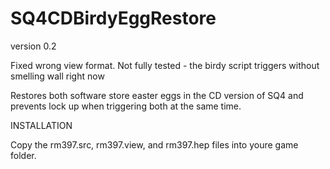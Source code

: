 # SQ4CDBirdyEggRestore
version 0.2 

Fixed wrong view format. Not fully tested - the birdy script triggers without smelling wall right now

 Restores both software store easter eggs in the CD version of SQ4 and prevents lock up when triggering both at the same time.

INSTALLATION

Copy the rm397.src, rm397.view, and rm397.hep files into youre game folder.
